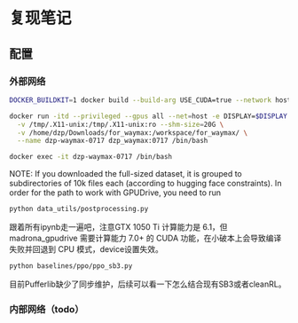 # 复现笔记
## 配置
### 外部网络
```sh
DOCKER_BUILDKIT=1 docker build --build-arg USE_CUDA=true --network host --tag dzp_waymax:0717 --progress=plain .

docker run -itd --privileged --gpus all --net=host -e DISPLAY=$DISPLAY \
  -v /tmp/.X11-unix:/tmp/.X11-unix:ro --shm-size=20G \
  -v /home/dzp/Downloads/for_waymax:/workspace/for_waymax/ \
  --name dzp-waymax-0717 dzp_waymax:0717 /bin/bash

docker exec -it dzp-waymax-0717 /bin/bash
```
NOTE: If you downloaded the full-sized dataset, it is grouped to subdirectories of 10k files each (according to hugging face constraints). In order for the path to work with GPUDrive, you need to run
```sh
python data_utils/postprocessing.py
```
跟着所有ipynb走一遍吧，注意GTX 1050 Ti 计算能力是 6.1，但 madrona_gpudrive 需要计算能力 7.0+ 的 CUDA 功能，在小破本上会导致编译失败并回退到 CPU 模式，device设置失效。
```sh
python baselines/ppo/ppo_sb3.py
```
目前Pufferlib缺少了同步维护，后续可以看一下怎么结合现有SB3或者cleanRL。

### 内部网络（todo）